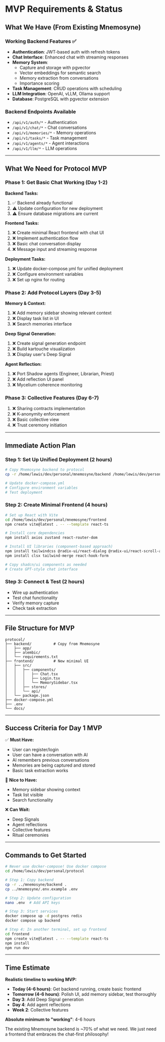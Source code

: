 # MVP Requirements & Status

## What We Have (From Existing Mnemosyne)

### Working Backend Features ✅
- **Authentication**: JWT-based auth with refresh tokens
- **Chat Interface**: Enhanced chat with streaming responses
- **Memory System**: 
  - Capture and storage with pgvector
  - Vector embeddings for semantic search
  - Memory extraction from conversations
  - Importance scoring
- **Task Management**: CRUD operations with scheduling
- **LLM Integration**: OpenAI, vLLM, Ollama support
- **Database**: PostgreSQL with pgvector extension

### Backend Endpoints Available
- `/api/v1/auth/*` - Authentication
- `/api/v1/chat/*` - Chat conversations
- `/api/v1/memories/*` - Memory operations
- `/api/v1/tasks/*` - Task management
- `/api/v1/agents/*` - Agent interactions
- `/api/v1/llm/*` - LLM operations

---

## What We Need for Protocol MVP

### Phase 1: Get Basic Chat Working (Day 1-2)

**Backend Tasks:**
1. ✅ Backend already functional
2. ⚠️ Update configuration for new deployment
3. ⚠️ Ensure database migrations are current

**Frontend Tasks:**
1. ❌ Create minimal React frontend with chat UI
2. ❌ Implement authentication flow
3. ❌ Basic chat conversation display
4. ❌ Message input and streaming response

**Deployment Tasks:**
1. ❌ Update docker-compose.yml for unified deployment
2. ❌ Configure environment variables
3. ❌ Set up nginx for routing

### Phase 2: Add Protocol Layers (Day 3-5)

**Memory & Context:**
1. ❌ Add memory sidebar showing relevant context
2. ❌ Display task list in UI
3. ❌ Search memories interface

**Deep Signal Generation:**
1. ❌ Create signal generation endpoint
2. ❌ Build kartouche visualization
3. ❌ Display user's Deep Signal

**Agent Reflection:**
1. ❌ Port Shadow agents (Engineer, Librarian, Priest)
2. ❌ Add reflection UI panel
3. ❌ Mycelium coherence monitoring

### Phase 3: Collective Features (Day 6-7)

1. ❌ Sharing contracts implementation
2. ❌ K-anonymity enforcement
3. ❌ Basic collective view
4. ❌ Trust ceremony initiation

---

## Immediate Action Plan

### Step 1: Set Up Unified Deployment (2 hours)
```bash
# Copy Mnemosyne backend to protocol
cp -r /home/lewis/dev/personal/mnemosyne/backend /home/lewis/dev/personal/protocol/

# Update docker-compose.yml
# Configure environment variables
# Test deployment
```

### Step 2: Create Minimal Frontend (4 hours)
```bash
# Set up React with Vite
cd /home/lewis/dev/personal/mnemosyne/frontend
npm create vite@latest . -- --template react-ts

# Install core dependencies
npm install axios zustand react-router-dom

# Install UI libraries (component-based approach)
npm install tailwindcss @radix-ui/react-dialog @radix-ui/react-scroll-area
npm install clsx tailwind-merge react-hook-form

# Copy shadcn/ui components as needed
# Create GPT-style chat interface
```

### Step 3: Connect & Test (2 hours)
- Wire up authentication
- Test chat functionality
- Verify memory capture
- Check task extraction

---

## File Structure for MVP

```
protocol/
├── backend/          # Copy from Mnemosyne
│   ├── app/
│   ├── alembic/
│   └── requirements.txt
├── frontend/         # New minimal UI
│   ├── src/
│   │   ├── components/
│   │   │   ├── Chat.tsx
│   │   │   ├── Login.tsx
│   │   │   └── MemorySidebar.tsx
│   │   ├── stores/
│   │   └── api/
│   └── package.json
├── docker-compose.yml
├── .env
└── docs/

```

---

## Success Criteria for Day 1 MVP

✅ **Must Have:**
- User can register/login
- User can have a conversation with AI
- AI remembers previous conversations
- Memories are being captured and stored
- Basic task extraction works

🔄 **Nice to Have:**
- Memory sidebar showing context
- Task list visible
- Search functionality

❌ **Can Wait:**
- Deep Signals
- Agent reflections
- Collective features
- Ritual ceremonies

---

## Commands to Get Started

```bash
# Never use docker-compose! Use docker compose
cd /home/lewis/dev/personal/protocol

# Step 1: Copy backend
cp -r ../mnemosyne/backend .
cp ../mnemosyne/.env.example .env

# Step 2: Update configuration
nano .env  # Add API keys

# Step 3: Start services
docker compose up -d postgres redis
docker compose up backend

# Step 4: In another terminal, set up frontend
cd frontend
npm create vite@latest . -- --template react-ts
npm install
npm run dev
```

---

## Time Estimate

**Realistic timeline to working MVP:**
- **Today (4-6 hours)**: Get backend running, create basic frontend
- **Tomorrow (4-6 hours)**: Polish UI, add memory sidebar, test thoroughly
- **Day 3**: Add Deep Signal generation
- **Day 4**: Add agent reflections
- **Week 2**: Collective features

**Absolute minimum to "working"**: 4-6 hours

The existing Mnemosyne backend is ~70% of what we need. We just need a frontend that embraces the chat-first philosophy!